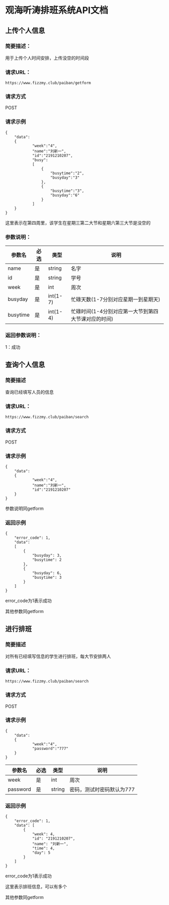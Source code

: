 # 观海听涛排班系统API文档

## 上传个人信息

### 简要描述：

用于上传个人时间安排，上传没空的时间段

### 请求URL：

```
https://www.fizzmy.club/paiban/getform
```

### 请求方式

POST

### 请求示例

```
{
    "data": 
    {
            "week":"4",
            "name":"刘新一",
            "id":"2191210207",
            "busy":
            [
                {
                    "busytime":"2",
                    "busyday":"3"
                },
                {
                    "busytime":"3",
                    "busyday":"6"
                }
            ]
    }
}
```

这里表示在第四周里，该学生在星期三第二大节和星期六第三大节是没空的

### 参数说明：

| 参数名   | 必选 | 类型     | 说明                                                |
| -------- | ---- | -------- | --------------------------------------------------- |
| name     | 是   | string   | 名字                                                |
| id       | 是   | string   | 学号                                                |
| week     | 是   | int      | 周次                                                |
| busyday  | 是   | int(1-7) | 忙碌天数(1-7分别对应星期一到星期天)                 |
| busytime | 是   | int(1-4) | 忙碌时间(1-4分别对应第一大节到第四大节课对应的时间) |

### 返回参数说明：

1：成功

## 查询个人信息

### 简要描述

查询已经填写人员的信息

### 请求URL：

```
https://www.fizzmy.club/paiban/search
```

### 请求方式

POST

### 请求示例

```
{
    "data": 
    {
            "week":"4",
            "name":"刘新一",
            "id":"2191210207"
    }
}
```

参数说明同getform

### 返回示例

```
{
    "error_code": 1,
    "data":
    [
        {
            "busyday": 3,
            "busytime": 2
        },
        {
            "busyday": 6,
            "busytime": 3
        }
    ]
}
```

error_code为1表示成功

其他参数同getform

## 进行排班

### 简要描述

对所有已经填写信息的学生进行排班，每大节安排两人

### 请求URL：

```
https://www.fizzmy.club/paiban/search
```

### 请求方式

POST

### 请求示例

```
{
    "data": 
    {
            "week":"4",
            "password":"777"
    }
}
```

| 参数名   | 必选 | 类型   | 说明                      |
| -------- | ---- | ------ | ------------------------- |
| week     | 是   | int    | 周次                      |
| password | 是   | string | 密码，测试时密码默认为777 |

### 返回示例

```
{
    "error_code": 1,
    "data": [
        {
            "week": 4,
            "id": "2191210207",
            "name": "刘新一",
            "time": 4,
            "day": 5
        }
    ]
}
```

error_code为1表示成功

这里表示排班信息，可以有多个

其他参数同getform